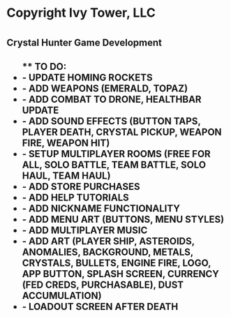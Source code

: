 <h1>Copyright Ivy Tower, LLC<h1>
<h2>Crystal Hunter Game Development<h2>

<ul>** TO DO:

   <li> - UPDATE HOMING ROCKETS </li>
   <li> - ADD WEAPONS (EMERALD, TOPAZ) </li>
   <li> - ADD COMBAT TO DRONE, HEALTHBAR UPDATE </li>
   <li> - ADD SOUND EFFECTS (BUTTON TAPS, PLAYER DEATH, CRYSTAL PICKUP, WEAPON FIRE, WEAPON HIT) </li>
   <li> - SETUP MULTIPLAYER ROOMS (FREE FOR ALL, SOLO BATTLE, TEAM BATTLE, SOLO HAUL, TEAM HAUL) </li>
   <li> - ADD STORE PURCHASES </li>
   <li> - ADD HELP TUTORIALS </li>
   <li> - ADD NICKNAME FUNCTIONALITY </li>
   <li> - ADD MENU ART (BUTTONS, MENU STYLES) </li>
   <li> - ADD MULTIPLAYER MUSIC </li>
   <li> - ADD ART (PLAYER SHIP, ASTEROIDS, ANOMALIES, BACKGROUND, METALS, CRYSTALS, BULLETS, ENGINE FIRE, LOGO, APP BUTTON, SPLASH SCREEN, CURRENCY (FED CREDS, PURCHASABLE), DUST ACCUMULATION) </li>
   <li> - LOADOUT SCREEN AFTER DEATH </li>
   </ul>
